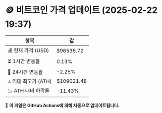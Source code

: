 # 🪙 비트코인 가격 업데이트 (2025-02-22 19:37)

| 항목                | 값 |
|--------------------|----------------|
| 💰 현재 가격 (USD) | $96536.72 |
| ⏳ 1시간 변동률    | 0.13% |
| 📆 24시간 변동률   | -2.25% |
| 🔝 역대 최고가 (ATH) | $109021.48 |
| 📉 ATH 대비 하락률 | -11.43% |

🔄 **이 파일은 GitHub Actions에 의해 자동으로 업데이트됩니다.**
